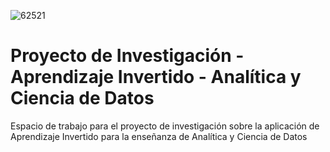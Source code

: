![62521](https://user-images.githubusercontent.com/84739791/189390522-f0ffa84f-0ef7-43eb-8103-fc5f940f37d7.png)

# Proyecto de Investigación - Aprendizaje Invertido - Analítica y Ciencia de Datos

Espacio de trabajo para el proyecto de investigación sobre la aplicación de Aprendizaje Invertido para la enseñanza de Analítica y Ciencia de Datos
